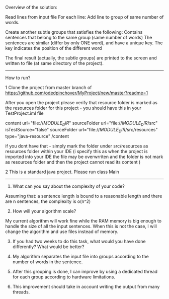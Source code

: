 
Overview of the solution:

Read lines from input file
For each line:
	Add line to group of same number of words.

  Create another subtle groups that satisfies the following:
		Contains sentences that belong to the same group (same number of words)
		The sentences are similar (differ by only ONE word), and 
    have a unique key. The key indicates the position of the different word		 

The final result (actually, the subtle groups) are printed to the screen and written to file (at same directory of the project).

************************************************************************************************************************************

How to run?

1 Clone the project from master branch of https://github.com/odedpinchover/MyProject/new/master?readme=1

  After you open the project please verify that resource folder is marked as the resources folder for this project - 
  you should have this in your TestProject.iml file

  content url="file://$MODULE_DIR$"
      sourceFolder url="file://$MODULE_DIR$/src" isTestSource="false" 
      sourceFolder url="file://$MODULE_DIR$/src/resources" type="java-resource" 
  /content
 
  if you dont have that - simply mark the folder under src/resources as resources folder within your IDE
  (i specify this as when the project is imported into your IDE the file may be overwrriten and the folder is not mark as resources folder
  and then the project cannot read its content )                                
  
2 This is a standard java project. Please run class Main 

************************************************************************************************************************************

1. What can you say about the complexity of your code?

Assuming that:
 a sentence length is bound to a reasonable length and 
there are n sentences,
the complexity is o(n^2)

2. How will your algorithm scale?

My current algorithm will work fine while the RAM memory is big enough to handle the size of all the input sentences.
When this is not the case, I will change the algorithm and use files instead of memory.


3. If you had two weeks to do this task, what would you have done differently?  What would be better?

1.	My algorithm separates the input file into groups according to the number of words in the sentence.
2.	After this grouping is done, I can improve by using a dedicated thread for each group according to hardware limitations.
3.	This improvement should take in account writing the output from many threads.



